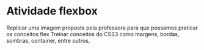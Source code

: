 # Atividade flexbox
Replicar uma imagem proposta pela professora para que possamos praticar os conceitos flex
Treinar conceitos do CSS3 como margens, bordas, sombras, container, entre outros, 

